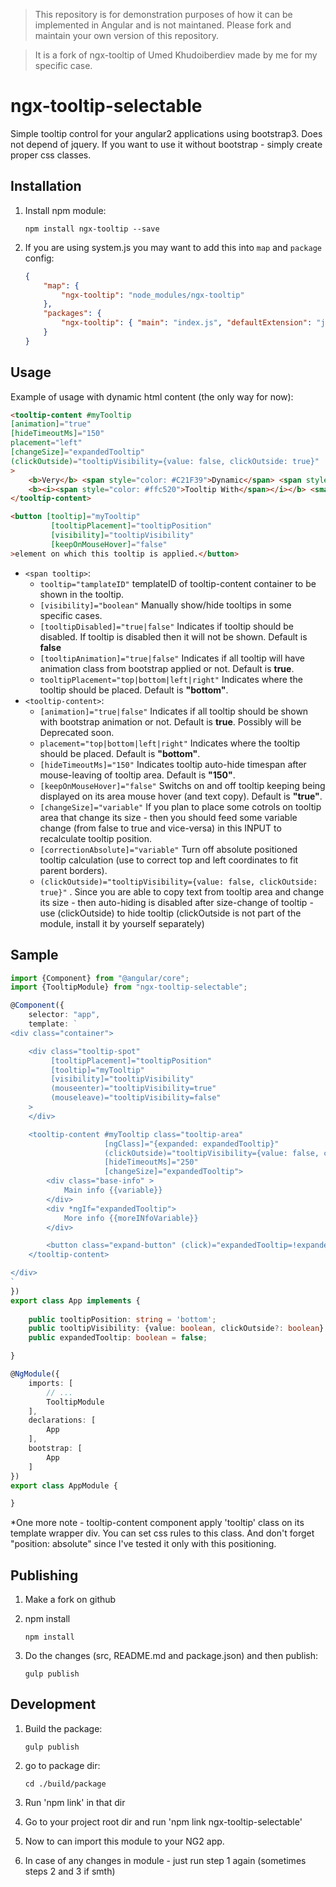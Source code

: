 > This repository is for demonstration purposes of how it can be implemented in Angular and is not maintaned. Please fork and maintain your own version of this repository.

> It is a fork of ngx-tooltip of Umed Khudoiberdiev made by me for my specific case.

# ngx-tooltip-selectable

Simple tooltip control for your angular2 applications using bootstrap3. Does not depend of jquery.
If you want to use it without bootstrap - simply create proper css classes. 


## Installation

1. Install npm module:

    `npm install ngx-tooltip --save`

2. If you are using system.js you may want to add this into `map` and `package` config:

    ```json
    {
        "map": {
            "ngx-tooltip": "node_modules/ngx-tooltip"
        },
        "packages": {
            "ngx-tooltip": { "main": "index.js", "defaultExtension": "js" }
        }
    }
    ```

## Usage


Example of usage with dynamic html content (the only way for now):

```html
<tooltip-content #myTooltip 
[animation]="true" 
[hideTimeoutMs]="150"
placement="left"
[changeSize]="expandedTooltip"
(clickOutside)="tooltipVisibility={value: false, clickOutside: true}"
>
    <b>Very</b> <span style="color: #C21F39">Dynamic</span> <span style="color: #00b3ee">Reusable</span>
    <b><i><span style="color: #ffc520">Tooltip With</span></i></b> <small>Html support</small>.
</tooltip-content>

<button [tooltip]="myTooltip"
         [tooltipPlacement]="tooltipPosition"
         [visibility]="tooltipVisibility" 
         [keepOnMouseHover]="false"
>element on which this tooltip is applied.</button>
```

* `<span tooltip>`:
    * `tooltip="tamplateID"` templateID of tooltip-content container to be shown in the tooltip.
    * `[visibility]="boolean"` Manually show/hide tooltips in some specific cases.
    * `[tooltipDisabled]="true|false"` Indicates if tooltip should be disabled. If tooltip is disabled then it will not be shown. Default is **false**
    * `[tooltipAnimation]="true|false"` Indicates if all tooltip will have animation class from bootstrap applied or not. Default is **true**.
    * `tooltipPlacement="top|bottom|left|right"` Indicates where the tooltip should be placed. Default is **"bottom"**.
* `<tooltip-content>`:
    * `[animation]="true|false"` Indicates if all tooltip should be shown with bootstrap animation or not. Default is **true**. Possibly will be Deprecated soon.
    * `placement="top|bottom|left|right"` Indicates where the tooltip should be placed. Default is **"bottom"**.
    * `[hideTimeoutMs]="150"` Indicates tooltip auto-hide timespan after mouse-leaving of tooltip area. Default is **"150"**.
    * `[keepOnMouseHover]="false"` Switchs on and off tooltip keeping being displayed on its area mouse hover (and text copy). Default is **"true"**.
    * `[changeSize]="variable"` If you plan to place some cotrols on tooltip area that change its size - then you should feed some variable change (from false to true and vice-versa) in this INPUT to recalculate tooltip position.
    * `[correctionAbsolute]="variable"` Turn off absolute positioned tooltip calculation (use to correct top and left coordinates to fit parent borders).
    * `(clickOutside)="tooltipVisibility={value: false, clickOutside: true}"` . Since you are able to copy text from tooltip area and change its size - then auto-hiding is disabled after size-change of tooltip - use (clickOutside) to hide tooltip (clickOutside is not part of the module, install it by yourself separately)

## Sample

```typescript
import {Component} from "@angular/core";
import {TooltipModule} from "ngx-tooltip-selectable";

@Component({
    selector: "app",
    template: `
<div class="container">

    <div class="tooltip-spot"
         [tooltipPlacement]="tooltipPosition"
         [tooltip]="myTooltip"
         [visibility]="tooltipVisibility"
         (mouseenter)="tooltipVisibility=true"
         (mouseleave)="tooltipVisibility=false"
    >
    </div>

    <tooltip-content #myTooltip class="tooltip-area"
                     [ngClass]="{expanded: expandedTooltip}"
                     (clickOutside)="tooltipVisibility={value: false, clickOutside: true}"
                     [hideTimeoutMs]="250"
                     [changeSize]="expandedTooltip">
        <div class="base-info" >
            Main info {{variable}}
        </div>
        <div *ngIf="expandedTooltip">
            More info {{moreINfoVariable}}
        </div>

        <button class="expand-button" (click)="expandedTooltip=!expandedTooltip">More info...</button>
    </tooltip-content>

</div>
`
})
export class App implements {
    
    public tooltipPosition: string = 'bottom';
    public tooltipVisibility: {value: boolean, clickOutside?: boolean} = {value: false};
    public expandedTooltip: boolean = false;

}

@NgModule({
    imports: [
        // ...
        TooltipModule
    ],
    declarations: [
        App
    ],
    bootstrap: [
        App
    ]
})
export class AppModule {

}
```

*One more note - tooltip-content component apply 'tooltip' class on its template wrapper div. 
You can set css rules to this class. And don't forget "position: absolute" since I've tested it only with this positioning.


## Publishing

1. Make a fork on github

2. npm install

    `npm install`

3. Do the changes (src, README.md and package.json) and then publish:

    `gulp publish`
    
## Development

1. Build the package:

    `gulp publish`
    
2. go to package dir:

    `cd ./build/package`
    
3. Run 'npm link' in that dir

4. Go to your project root dir and run 'npm link ngx-tooltip-selectable'

5. Now to can import this module to your NG2 app.

6. In case of any changes in module - just run step 1 again (sometimes steps 2 and 3 if smth)
